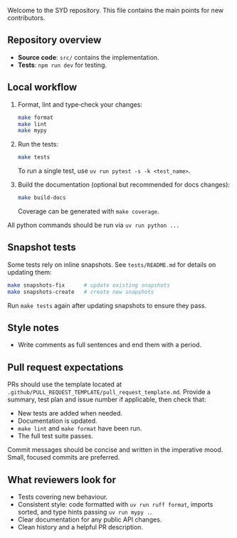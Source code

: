 Welcome to the SYD repository. This file contains the main points for new contributors.

## Repository overview

- **Source code**: `src/` contains the implementation.
- **Tests**: `npm run dev` for testing.

## Local workflow

1. Format, lint and type‑check your changes:

   ```bash
   make format
   make lint
   make mypy
   ```

2. Run the tests:

   ```bash
   make tests
   ```

   To run a single test, use `uv run pytest -s -k <test_name>`.

3. Build the documentation (optional but recommended for docs changes):

   ```bash
   make build-docs
   ```

   Coverage can be generated with `make coverage`.

All python commands should be run via `uv run python ...`

## Snapshot tests

Some tests rely on inline snapshots. See `tests/README.md` for details on updating them:

```bash
make snapshots-fix      # update existing snapshots
make snapshots-create   # create new snapshots
```

Run `make tests` again after updating snapshots to ensure they pass.

## Style notes

- Write comments as full sentences and end them with a period.

## Pull request expectations

PRs should use the template located at `.github/PULL_REQUEST_TEMPLATE/pull_request_template.md`. Provide a summary, test plan and issue number if applicable, then check that:

- New tests are added when needed.
- Documentation is updated.
- `make lint` and `make format` have been run.
- The full test suite passes.

Commit messages should be concise and written in the imperative mood. Small, focused commits are preferred.

## What reviewers look for

- Tests covering new behaviour.
- Consistent style: code formatted with `uv run ruff format`, imports sorted, and type hints passing `uv run mypy .`.
- Clear documentation for any public API changes.
- Clean history and a helpful PR description.
